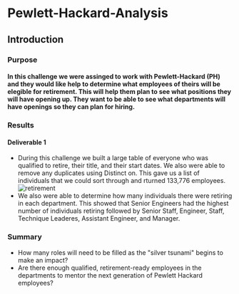 # Pewlett-Hackard-Analysis
## Introduction
### Purpose
#### In this challenge we were assinged to work with Pewlett-Hackard (PH) and they would like help to determine what employees of theirs will be elegible for retirement. This will help them plan to see what positions they will have opening up. They want to be able to see what departments will have openings so they can plan for hiring. 
### Results
#### Deliverable 1
* During this challenge we built a large table of everyone who was qualified to retire, their title, and their start dates. We also were able to remove any duplicates using Distinct on. This gave us a list of individuals that we could sort through and rturned 133,776 employees. 
![retirement]()
* We also were able to determine how many individuals there were retiring in each department. This showed that Senior Engineers had the highest number of individuals retiring followed by Senior Staff, Engineer, Staff, Technique Leaderes, Assistant Engineer, and Manager. 
### Summary
* How many roles will need to be filled as the "silver tsunami" begins to make an impact?
* Are there enough qualified, retirement-ready employees in the departments to mentor the next generation of Pewlett Hackard employees?
